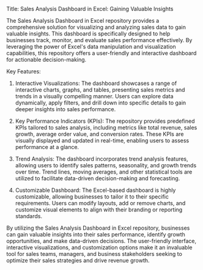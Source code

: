 Title: Sales Analysis Dashboard in Excel: Gaining Valuable Insights

The Sales Analysis Dashboard in Excel repository provides a comprehensive solution for visualizing and analyzing sales data to gain valuable insights. This dashboard is specifically designed to help businesses track, monitor, and evaluate sales performance effectively. By leveraging the power of Excel's data manipulation and visualization capabilities, this repository offers a user-friendly and interactive dashboard for actionable decision-making.

Key Features:

1. Interactive Visualizations: The dashboard showcases a range of interactive charts, graphs, and tables, presenting sales metrics and trends in a visually compelling manner. Users can explore data dynamically, apply filters, and drill down into specific details to gain deeper insights into sales performance.

2. Key Performance Indicators (KPIs): The repository provides predefined KPIs tailored to sales analysis, including metrics like total revenue, sales growth, average order value, and conversion rates. These KPIs are visually displayed and updated in real-time, enabling users to assess performance at a glance.

3. Trend Analysis: The dashboard incorporates trend analysis features, allowing users to identify sales patterns, seasonality, and growth trends over time. Trend lines, moving averages, and other statistical tools are utilized to facilitate data-driven decision-making and forecasting.

4. Customizable Dashboard: The Excel-based dashboard is highly customizable, allowing businesses to tailor it to their specific requirements. Users can modify layouts, add or remove charts, and customize visual elements to align with their branding or reporting standards.

By utilizing the Sales Analysis Dashboard in Excel repository, businesses can gain valuable insights into their sales performance, identify growth opportunities, and make data-driven decisions. The user-friendly interface, interactive visualizations, and customization options make it an invaluable tool for sales teams, managers, and business stakeholders seeking to optimize their sales strategies and drive revenue growth.

